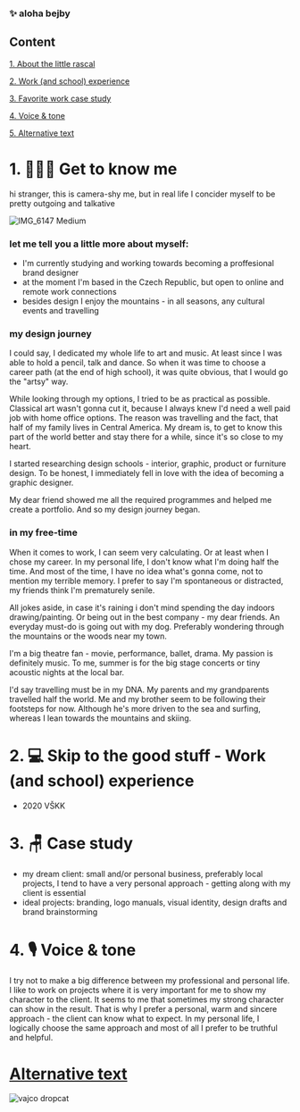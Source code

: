 ### ✨ aloha bejby 

## Content
[1. About the little rascal](about-the-little-rascal.md)

[2. Work (and school) experience](work-and-school-experience.md)

[3. Favorite work case study](favorite-work-case-study.md)

[4. Voice & tone](voice-and-tone.md)

[5. Alternative text](alternative-text.md)





# 1. 💁🏻‍♀️ Get to know me   

hi stranger, this is camera-shy me, but in real life I concider myself to be pretty outgoing and talkative

![IMG_6147 Medium](https://user-images.githubusercontent.com/116082681/217015392-b7343c94-1524-4cdc-95ac-a2d15d9ebb68.jpeg)


### let me tell you a little more about myself: 
- I'm currently studying and working towards becoming a proffesional brand designer
- at the moment I'm based in the Czech Republic, but open to online and remote work connections
- besides design I enjoy the mountains - in all seasons, any cultural events and travelling

### my design journey
I could say, I dedicated my whole life to art and music. At least since I was able to hold a pencil, talk and dance. So when it was time to choose a career path (at the end of high school), it was quite obvious, that I would go the "artsy" way. 

While looking through my options, I tried to be as practical as possible. Classical art wasn't gonna cut it, because I always knew I'd need a well paid job with home office options. The reason was travelling and the fact, that half of my family lives in Central America. My dream is, to get to know this part of the world better and stay there for a while, since it's so close to my heart. 

I started researching design schools - interior, graphic, product or furniture design. To be honest, I immediately fell in love with the idea of becoming a graphic designer. 

My dear friend showed me all the required programmes and helped me create a portfolio. And so my design journey began. 


### in my free-time  
When it comes to work, I can seem very calculating. Or at least when I chose my career. In my personal life, I don't know what I'm doing half the time. And most of the time, I have no idea what's gonna come, not to mention my terrible memory. I prefer to say I'm spontaneous or distracted, my friends think I'm prematurely senile. 

All jokes aside, in case it's raining i don't mind spending the day indoors drawing/painting. Or being out in the best company - my dear friends. An everyday must-do is going out with my dog. Preferably wondering through the mountains or the woods near my town. 

I'm a big theatre fan - movie, performance, ballet, drama. My passion is definitely music. To me, summer is for the big stage concerts or tiny acoustic nights at the local bar. 

I'd say travelling must be in my DNA. My parents and my grandparents travelled half the world. Me and my brother seem to be following their footsteps for now. Although he's more driven to the sea and surfing, whereas I lean towards the mountains and skiing.  






# 2. 💻 Skip to the good stuff - Work (and school) experience
- 2020 VŠKK 

# 3. 🪑 Case study


- my dream client: small and/or personal business, preferably local projects, I tend to have a very personal approach - getting along with my client is essential
- ideal projects: branding, logo manuals, visual identity, design drafts and brand brainstorming

# 4. 🎙️ Voice & tone 
I try not to make a big difference between my professional and personal life. I like to work on projects where it is very important for me to show my character to the client. It seems to me that sometimes my strong character can show in the result. That is why I prefer a personal, warm and sincere approach - the client can know what to expect. In my personal life, I logically choose the same approach and most of all I prefer to be truthful and helpful.


# [Alternative text](01-alterative-text)

![vajco dropcat](https://user-images.githubusercontent.com/116082681/197730232-f8a9f528-50c2-48ac-8205-953b24cd4ba3.png)
